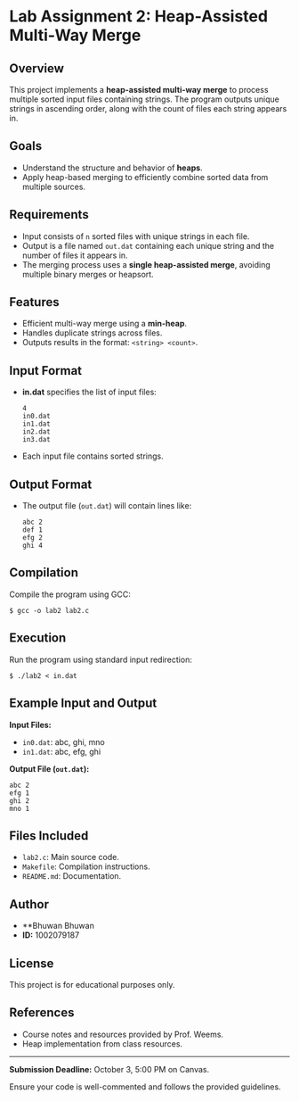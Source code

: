 # Lab Assignment 2: Heap-Assisted Multi-Way Merge

## Overview
This project implements a **heap-assisted multi-way merge** to process multiple sorted input files containing strings. The program outputs unique strings in ascending order, along with the count of files each string appears in.

## Goals
- Understand the structure and behavior of **heaps**.
- Apply heap-based merging to efficiently combine sorted data from multiple sources.

## Requirements
- Input consists of `n` sorted files with unique strings in each file.
- Output is a file named `out.dat` containing each unique string and the number of files it appears in.
- The merging process uses a **single heap-assisted merge**, avoiding multiple binary merges or heapsort.

## Features
- Efficient multi-way merge using a **min-heap**.
- Handles duplicate strings across files.
- Outputs results in the format: `<string> <count>`.

## Input Format
- **in.dat** specifies the list of input files:
  ```
  4
  in0.dat
  in1.dat
  in2.dat
  in3.dat
  ```
- Each input file contains sorted strings.

## Output Format
- The output file (`out.dat`) will contain lines like:
  ```
  abc 2
  def 1
  efg 2
  ghi 4
  ```

## Compilation
Compile the program using GCC:
```
$ gcc -o lab2 lab2.c
```

## Execution
Run the program using standard input redirection:
```
$ ./lab2 < in.dat
```

## Example Input and Output
**Input Files:**
- `in0.dat`: abc, ghi, mno
- `in1.dat`: abc, efg, ghi

**Output File (`out.dat`):**
```
abc 2
efg 1
ghi 2
mno 1
```

## Files Included
- `lab2.c`: Main source code.
- `Makefile`: Compilation instructions.
- `README.md`: Documentation.

## Author
- **Bhuwan Bhuwan
- **ID:** 1002079187

## License
This project is for educational purposes only.

## References
- Course notes and resources provided by Prof. Weems.
- Heap implementation from class resources.

---
**Submission Deadline:** October 3, 5:00 PM on Canvas.

Ensure your code is well-commented and follows the provided guidelines.
